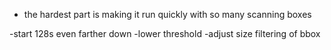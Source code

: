 - the hardest part is making it run quickly with so many scanning boxes



-start 128s even farther down
-lower threshold
-adjust size filtering of bbox